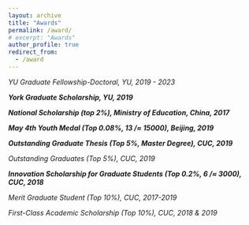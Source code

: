 ```yaml
---
layout: archive
title: "Awards"
permalink: /award/
# excerpt: "Awards"
author_profile: true
redirect_from: 
  - /award
---
```



 *YU Graduate Fellowship-Doctoral, YU, 2019 - 2023*

 ***York Graduate Scholarship, YU, 2019***

 ***National Scholarship (top 2%), Ministry of Education, China, 2017***

 ***May 4th Youth Medal (Top 0.08%, 13 /$\approx$ 15000), Beijing, 2019***

 ***Outstanding Graduate Thesis (Top 5%, Master Degree), CUC, 2019***

 *Outstanding Graduates (Top 5%), CUC, 2019*

 ***Innovation Scholarship for Graduate Students (Top 0.2%, 6 /$\approx$ 3000), CUC, 2018***

 *Merit Graduate Student (Top 10%), CUC, 2017-2019*
 
 *First-Class Academic Scholarship (Top 10%), CUC, 2018 \& 2019*

